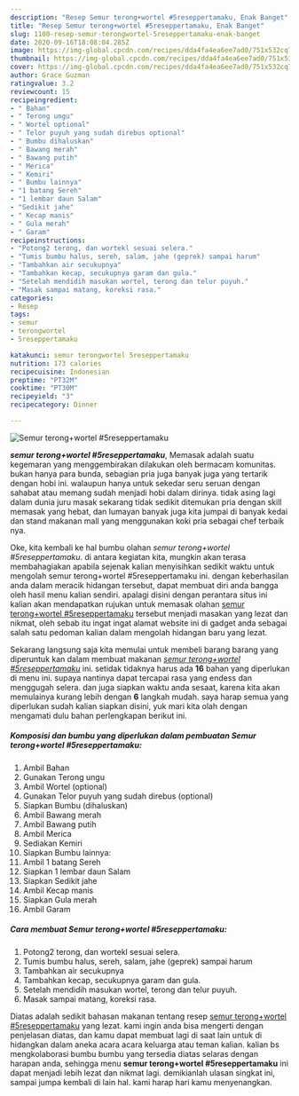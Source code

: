```yaml
---
description: "Resep Semur terong+wortel #5reseppertamaku, Enak Banget"
title: "Resep Semur terong+wortel #5reseppertamaku, Enak Banget"
slug: 1100-resep-semur-terongwortel-5reseppertamaku-enak-banget
date: 2020-09-16T18:08:04.285Z
image: https://img-global.cpcdn.com/recipes/dda4fa4ea6ee7ad0/751x532cq70/semur-terongwortel-5reseppertamaku-foto-resep-utama.jpg
thumbnail: https://img-global.cpcdn.com/recipes/dda4fa4ea6ee7ad0/751x532cq70/semur-terongwortel-5reseppertamaku-foto-resep-utama.jpg
cover: https://img-global.cpcdn.com/recipes/dda4fa4ea6ee7ad0/751x532cq70/semur-terongwortel-5reseppertamaku-foto-resep-utama.jpg
author: Grace Guzman
ratingvalue: 3.2
reviewcount: 15
recipeingredient:
- " Bahan"
- " Terong ungu"
- " Wortel optional"
- " Telor puyuh yang sudah direbus optional"
- " Bumbu dihaluskan"
- " Bawang merah"
- " Bawang putih"
- " Merica"
- " Kemiri"
- " Bumbu lainnya"
- "1 batang Sereh"
- "1 lembar daun Salam"
- "Sedikit jahe"
- " Kecap manis"
- " Gula merah"
- " Garam"
recipeinstructions:
- "Potong2 terong, dan wortekl sesuai selera."
- "Tumis bumbu halus, sereh, salam, jahe (geprek) sampai harum"
- "Tambahkan air secukupnya"
- "Tambahkan kecap, secukupnya garam dan gula."
- "Setelah mendidih masukan wortel, terong dan telur puyuh."
- "Masak sampai matang, koreksi rasa."
categories:
- Resep
tags:
- semur
- terongwortel
- 5reseppertamaku

katakunci: semur terongwortel 5reseppertamaku 
nutrition: 173 calories
recipecuisine: Indonesian
preptime: "PT32M"
cooktime: "PT30M"
recipeyield: "3"
recipecategory: Dinner

---
```



![Semur terong+wortel #5reseppertamaku](https://img-global.cpcdn.com/recipes/dda4fa4ea6ee7ad0/751x532cq70/semur-terongwortel-5reseppertamaku-foto-resep-utama.jpg)

<b><i>semur terong+wortel #5reseppertamaku</i></b>, Memasak adalah suatu kegemaran yang menggembirakan dilakukan oleh bermacam komunitas. bukan hanya para bunda, sebagian pria juga banyak juga yang tertarik dengan hobi ini. walaupun hanya untuk sekedar seru seruan dengan sahabat atau memang sudah menjadi hobi dalam dirinya. tidak asing lagi dalam dunia juru masak sekarang tidak sedikit ditemukan pria dengan skill memasak yang hebat, dan lumayan banyak juga kita jumpai di banyak kedai dan stand makanan mall yang menggunakan koki pria sebagai chef terbaik nya.

Oke, kita kembali ke hal bumbu olahan <i>semur terong+wortel #5reseppertamaku</i>. di antara kegiatan kita, mungkin akan terasa membahagiakan apabila sejenak kalian menyisihkan sedikit waktu untuk mengolah semur terong+wortel #5reseppertamaku ini. dengan keberhasilan anda dalam meracik hidangan tersebut, dapat membuat diri anda bangga oleh hasil menu kalian sendiri. apalagi disini dengan perantara situs ini kalian akan mendapatkan rujukan untuk memasak olahan <u>semur terong+wortel #5reseppertamaku</u> tersebut menjadi masakan yang lezat dan nikmat, oleh sebab itu ingat ingat alamat website ini di gadget anda sebagai salah satu pedoman kalian dalam mengolah hidangan baru yang lezat.




Sekarang langsung saja kita memulai untuk membeli barang barang yang diperuntuk kan dalam membuat makanan <u><i>semur terong+wortel #5reseppertamaku</i></u> ini. setidak tidaknya harus ada <b>16</b> bahan yang diperlukan di menu ini. supaya nantinya dapat tercapai rasa yang endess dan menggugah selera. dan juga siapkan waktu anda sesaat, karena kita akan memulainya kurang lebih dengan <b>6</b> langkah mudah. saya harap semua yang diperlukan sudah kalian siapkan disini, yuk mari kita olah dengan mengamati dulu bahan perlengkapan berikut ini.

<!--inarticleads1-->

##### Komposisi dan bumbu yang diperlukan dalam pembuatan Semur terong+wortel #5reseppertamaku:

1. Ambil  Bahan
1. Gunakan  Terong ungu
1. Ambil  Wortel (optional)
1. Gunakan  Telor puyuh yang sudah direbus (optional)
1. Siapkan  Bumbu (dihaluskan)
1. Ambil  Bawang merah
1. Ambil  Bawang putih
1. Ambil  Merica
1. Sediakan  Kemiri
1. Siapkan  Bumbu lainnya:
1. Ambil 1 batang Sereh
1. Siapkan 1 lembar daun Salam
1. Siapkan Sedikit jahe
1. Ambil  Kecap manis
1. Siapkan  Gula merah
1. Ambil  Garam




<!--inarticleads2-->

##### Cara membuat Semur terong+wortel #5reseppertamaku:

1. Potong2 terong, dan wortekl sesuai selera.
1. Tumis bumbu halus, sereh, salam, jahe (geprek) sampai harum
1. Tambahkan air secukupnya
1. Tambahkan kecap, secukupnya garam dan gula.
1. Setelah mendidih masukan wortel, terong dan telur puyuh.
1. Masak sampai matang, koreksi rasa.




Diatas adalah sedikit bahasan makanan tentang resep <u>semur terong+wortel #5reseppertamaku</u> yang lezat. kami ingin anda bisa mengerti dengan penjelasan diatas, dan kamu dapat membuat lagi di saat lain untuk di hidangkan dalam aneka acara acara keluarga atau teman kalian. kalian bs mengkolaborasi bumbu bumbu yang tersedia diatas selaras dengan harapan anda, sehingga menu <b>semur terong+wortel #5reseppertamaku</b> ini dapat menjadi lebih lezat dan nikmat lagi. demikianlah ulasan singkat ini, sampai jumpa kembali di lain hal. kami harap hari kamu menyenangkan.
